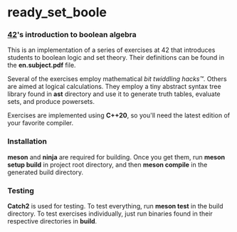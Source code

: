 # ready_set_boole
### [42](https://42.fr/en/homepage/)'s introduction to boolean algebra


This is an implementation of a series of exercises at 42 that introduces students to boolean logic and set theory.
Their definitions can be found in the __en.subject.pdf__ file.

Several of the exercises employ mathematical *bit twiddling hacks™*.
Others are aimed at logical calculations. They employ a tiny abstract syntax tree library found in **ast** directory and use it to generate truth tables, evaluate sets, and produce powersets.

Exercises are implemented using **C++20**, so you'll need the latest edition of your favorite compiler.

### Installation
**meson** and **ninja** are required for building. Once you get them, run **meson setup build** in project root directory, and then **meson compile** in the generated build directory.

### Testing
**Catch2** is used for testing. To test everything, run **meson test** in the build directory. To test exercises individually, just run binaries found in their respective directories in **build**.
